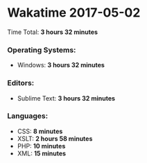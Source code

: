 # Wakatime 2017-05-02

Time Total: **3 hours 32 minutes**

### Operating Systems:
- Windows: **3 hours 32 minutes** 

### Editors:
- Sublime Text: **3 hours 32 minutes** 

### Languages:
- CSS: **8 minutes** 
- XSLT: **2 hours 58 minutes** 
- PHP: **10 minutes** 
- XML: **15 minutes** 

